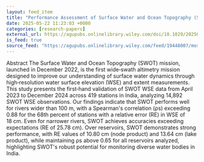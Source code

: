 ```yaml
---
layout: feed_item
title: "Performance Assessment of Surface Water and Ocean Topography (SWOT) Mission for WSE Measurement Across India"
date: 2025-05-22 11:23:03 +0000
categories: [research-papers]
external_url: https://agupubs.onlinelibrary.wiley.com/doi/10.1029/2025GL115804?af=R
is_feed: true
source_feed: "https://agupubs.onlinelibrary.wiley.com/feed/19448007/most-recent"
---
```


Abstract
The Surface Water and Ocean Topography (SWOT) mission, launched in December 2022, is the first wide‐swath altimetry mission designed to improve our understanding of surface water dynamics through high‐resolution water surface elevation (WSE) and extent measurements. This study presents the first‐hand validation of SWOT WSE data from April 2023 to December 2024 across 419 stations in India, analyzing 14,892 SWOT WSE observations. Our findings indicate that SWOT performs well for rivers wider than 100 m, with a Spearman's correlation (ρs) exceeding 0.88 for the 68th percent of stations with a relative error (RE) in WSE of 18 cm. Even for narrower rivers, SWOT achieves accuracies exceeding expectations (RE of 25.78 cm). Over reservoirs, SWOT demonstrates strong performance, with RE values of 10.80 cm (node product) and 13.64 cm (lake product), while maintaining ρs above 0.65 for all reservoirs analyzed, highlighting SWOT's robust potential for monitoring diverse water bodies in India.
